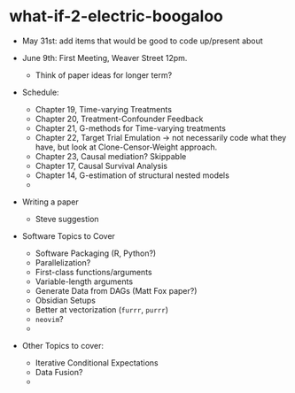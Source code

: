 # what-if-2-electric-boogaloo


- May 31st: add items that would be good to code up/present about
- June 9th: First Meeting, Weaver Street 12pm. 
  - Think of paper ideas for longer term?


- Schedule:
  - Chapter 19, Time-varying Treatments
  - Chapter 20, Treatment-Confounder Feedback
  - Chapter 21, G-methods for Time-varying treatments
  - Chapter 22, Target Trial Emulation -> not necessarily code what they have, but look at Clone-Censor-Weight approach.
  - Chapter 23, Causal mediation? Skippable
  - Chapter 17, Causal Survival Analysis
  - Chapter 14, G-estimation of structural nested models
  - 

- Writing a paper
  - Steve suggestion


- Software Topics to Cover
  - Software Packaging (R, Python?)
  - Parallelization?
  - First-class functions/arguments
  - Variable-length arguments
  - Generate Data from DAGs (Matt Fox paper?)
  - Obsidian Setups
  - Better at vectorization (`furrr`, `purrr`)
  - `neovim`?
  - 


- Other Topics to cover:
  - Iterative Conditional Expectations
  - Data Fusion? 
  - 
